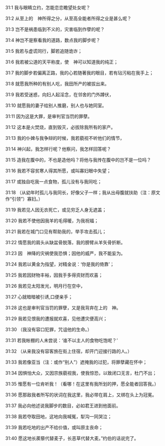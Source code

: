 <a id="1"></a>31:1  我与眼睛立约，怎能恋恋瞻望处女呢？  

<a id="2"></a>31:2  从至上的　神所得之分，从至高全能者所得之业是甚么呢？  

<a id="3"></a>31:3  岂不是祸患临到不义的，灾害临到作孽的呢？  

<a id="4"></a>31:4  神岂不是察看我的道路，数点我的脚步呢？  

<a id="5"></a>31:5  我若与虚谎同行，脚若追随诡诈；  

<a id="6"></a>31:6  我若被公道的天平称度，使　神可以知道我的纯正；  

<a id="7"></a>31:7  我的脚步若偏离正路，我的心若随著我的眼目，若有玷污粘在我手上；  

<a id="8"></a>31:8  就愿我所种的有别人吃，我田所产的被拔出来。  

<a id="9"></a>31:9  我若受迷惑，向妇人起淫念，在邻舍的门外蹲伏，  

<a id="10"></a>31:10  就愿我的妻子给别人推磨，别人也与她同室。  

<a id="11"></a>31:11  因为这是大罪，是审判官当罚的罪孽。  

<a id="12"></a>31:12  这本是火焚烧，直到毁灭，必拔除我所有的家产。  

<a id="13"></a>31:13  我的仆婢与我争辩的时候，我若藐视不听他们的情节，  

<a id="14"></a>31:14  神兴起，我怎样行呢？他察问，我怎样回答呢？  

<a id="15"></a>31:15  造我在腹中的，不也是造他吗？将他与我抟在腹中的岂不是一位吗？  

<a id="16"></a>31:16  我若不容贫寒人得其所愿，或叫寡妇眼中失望；  

<a id="17"></a>31:17  或独自吃我一点食物，孤儿没有与我同吃；  

<a id="18"></a>31:18  （从幼年时孤儿与我同长，好像父子一样；我从出母腹就扶助（注：原文作“引领”）寡妇。）  

<a id="19"></a>31:19  我若见人因无衣死亡，或见穷乏人身无遮盖；  

<a id="20"></a>31:20  我若不使他因我羊的毛得暖，为我祝福；  

<a id="21"></a>31:21  我若在城门口见有帮助我的，举手攻击孤儿；  

<a id="22"></a>31:22  情愿我的肩头从缺盆骨脱落，我的膀臂从羊矢骨折断。  

<a id="23"></a>31:23  因　神降的灾祸使我恐惧；因他的威严，我不能妄为。  

<a id="24"></a>31:24  我若以黄金为指望，对精金说：‘你是我的倚靠’；  

<a id="25"></a>31:25  我若因财物丰裕，因我手多得资财而欢喜；  

<a id="26"></a>31:26  我若见太阳发光，明月行在空中，  

<a id="27"></a>31:27  心就暗暗被引诱,口便亲手；  

<a id="28"></a>31:28  这也是审判官当罚的罪孽，又是我背弃在上的　神。  

<a id="29"></a>31:29  我若见恨我的遭报就欢喜，见他遭灾便高兴；  

<a id="30"></a>31:30  （我没有容口犯罪，咒诅他的生命。）  

<a id="31"></a>31:31  若我帐棚的人未尝说：‘谁不以主人的食物吃饱呢？’  

<a id="32"></a>31:32  （从来我没有容客旅在街上住宿，却开门迎接行路的人。）  

<a id="33"></a>31:33  我若像亚当（注：或作“别人”）遮掩我的过犯，将罪孽藏在怀中；  

<a id="34"></a>31:34  因惧怕大众，又因宗族藐视我，使我惊恐，以致闭口无言，杜门不出；  

<a id="35"></a>31:35  惟愿有一位肯听我！（看哪！在这里有我所划的押，愿全能者回答我。）  

<a id="36"></a>31:36  愿那敌我者所写的状词在我这里，我必带在肩上，又绑在头上为冠冕。  

<a id="37"></a>31:37  我必向他述说我脚步的数目，必如君王进到他面前。  

<a id="38"></a>31:38  我若夺取田地，这地向我喊冤，犁沟一同哭泣；  

<a id="39"></a>31:39  我若吃地的出产不给价值，或叫原主丧命；  

<a id="40"></a>31:40  愿这地长蒺藜代替麦子，长恶草代替大麦。”约伯的话说完了。  
